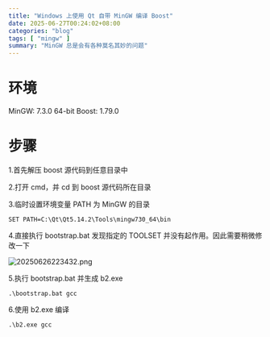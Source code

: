 ```yaml
---
title: "Windows 上使用 Qt 自带 MinGW 编译 Boost"
date: 2025-06-27T00:24:02+08:00
categories: "blog"
tags: [ "mingw" ]
summary: "MinGW 总是会有各种莫名其妙的问题"
---
```


# 环境
MinGW: 7.3.0 64-bit
Boost: 1.79.0

# 步骤

1.首先解压 boost 源代码到任意目录中

2.打开 cmd，并 cd 到 boost 源代码所在目录

3.临时设置环境变量 PATH 为 MinGW 的目录

```
SET PATH=C:\Qt\Qt5.14.2\Tools\mingw730_64\bin
```

4.直接执行 bootstrap.bat 发现指定的 TOOLSET 并没有起作用。因此需要稍微修改一下

![20250626223432.png](/post/windows上使用qt自带mingw编译boost/20250626223432.png)

5.执行 bootstrap.bat 并生成 b2.exe
```
.\bootstrap.bat gcc
```

6.使用 b2.exe 编译
```
.\b2.exe gcc
```